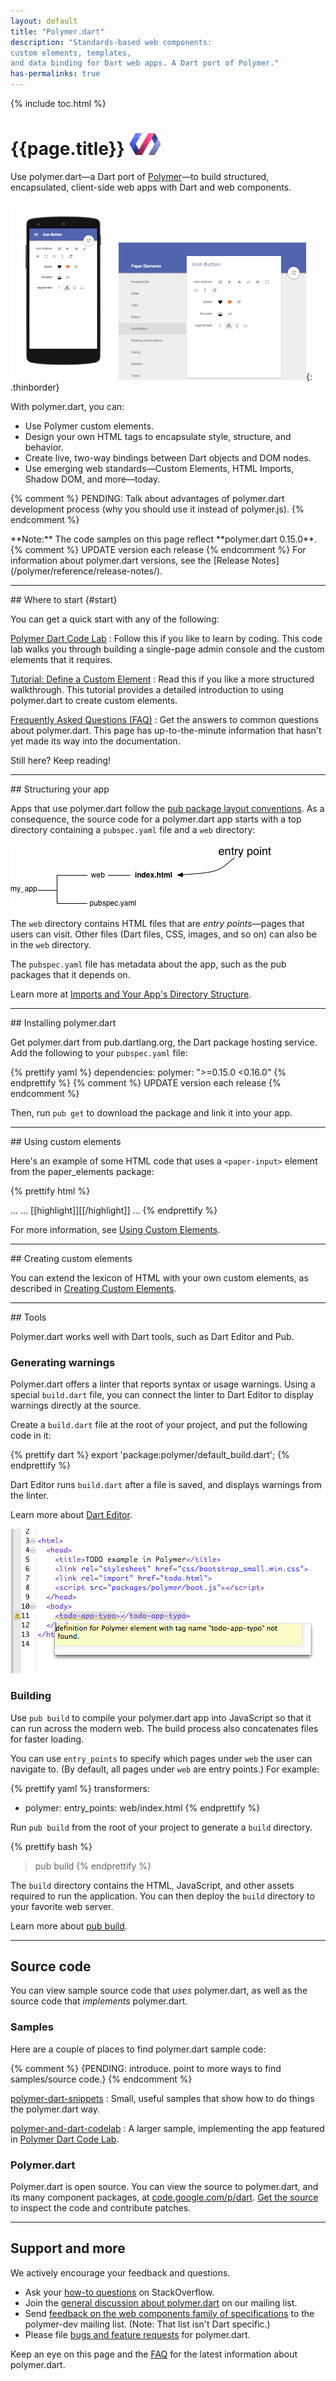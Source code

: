 ```yaml
---
layout: default
title: "Polymer.dart"
description: "Standards-based web components:
custom elements, templates,
and data binding for Dart web apps. A Dart port of Polymer."
has-permalinks: true
---
```


{% include toc.html %}

<h1>
  {{page.title}}
  <img src="images/polymer-logo.svg" alt="Polymer logo"
       style="vertical-align:baseline" height="35">
</h1>

Use polymer.dart—a Dart port of [Polymer](http://www.polymer-project.org)—to
build structured, encapsulated, client-side web apps with Dart and
web components.

![Paper sampler on mobile](images/iconbutton-small.png)
![Paper sampler on desktop](images/iconbutton-big.png){: .thinborder}

With polymer.dart, you can:

* Use Polymer custom elements.
* Design your own HTML tags to encapsulate style, structure, and behavior.
* Create live, two-way bindings between Dart objects and DOM nodes.
* Use emerging web standards—Custom Elements, HTML Imports, Shadow DOM,
  and more—today.

{% comment %}
PENDING: Talk about advantages of polymer.dart development process
(why you should use it instead of polymer.js).
{% endcomment %}

<aside class="alert alert-info" markdown="1">
**Note:**
The code samples on this page reflect **polymer.dart 0.15.0**.
{% comment %}
UPDATE version each release
{% endcomment %}
For information about polymer.dart versions, see the
[Release Notes](/polymer/reference/release-notes/).
</aside>


<hr>
## Where to start {#start}

You can get a quick start with any of the following:

[Polymer Dart Code Lab](/codelabs/polymer/)
: Follow this if you like to learn by coding.
This code lab walks you through building a single-page admin console and
the custom elements that it requires.

[Tutorial: Define a Custom Element](/docs/tutorials/polymer-intro/)
: Read this if you like a more structured walkthrough.
This tutorial provides a detailed introduction to using polymer.dart
to create custom elements.

[Frequently Asked Questions (FAQ)](faq.html)
: Get the answers to common questions about polymer.dart.
This page has up-to-the-minute information that
hasn't yet made its way into the documentation.

Still here? Keep reading!


<hr>
## Structuring your app

Apps that use polymer.dart follow the
[pub package layout conventions](/tools/pub/package-layout.html).
As a consequence, the source code for a polymer.dart app
starts with a top directory containing a
`pubspec.yaml` file and a `web` directory:

![app/pubspec.yaml, app/web/index.html](images/dir-simplest-structure.png)

The `web` directory contains HTML files that are
_entry points_—pages that users can visit.
Other files (Dart files, CSS, images, and so on)
can also be in the `web` directory.

The `pubspec.yaml` file has metadata about the app,
such as the pub packages that it depends on.

Learn more at
[Imports and Your App's Directory Structure](app-directories.html).

<hr>
## Installing polymer.dart

Get polymer.dart from pub.dartlang.org,
the Dart package hosting service. Add the following to
your `pubspec.yaml` file:

{% prettify yaml %}
dependencies:
  polymer: ">=0.15.0 <0.16.0"
{% endprettify %}
{% comment %}
UPDATE version each release
{% endcomment %}

Then, run `pub get` to download the package and link it into your app.


<hr>
## Using custom elements

Here's an example of some HTML code
that uses a `<paper-input>` element
from the paper_elements package:

<!-- from polymer/get_element/web/index.html -->
{% prettify html %}
<head>
  ...
  <script src="packages/web_components/dart_support.js"></script>
  <link rel="import" href="[[highlight]]packages/paper_elements/paper_input.html[[/highlight]]">
  ...
</head>
<body unresolved>
  [[highlight]]<paper-input label="Type something..."></paper-input>[[/highlight]]
  ...
  <script type="application/dart">export 'package:polymer/init.dart';</script>
</body>
{% endprettify %}

For more information, see [Using Custom Elements](using-elements/).


<hr>
## Creating custom elements

You can extend the lexicon of HTML with your own custom elements,
as described in
[Creating Custom Elements](creating-elements/).


<hr>
## Tools

Polymer.dart works well with Dart tools, such as Dart Editor and Pub.

### Generating warnings

Polymer.dart offers a linter that reports syntax or usage warnings.
Using a special `build.dart` file,
you can connect the linter to Dart Editor to display warnings directly
at the source.

Create a `build.dart` file at the root of your project,
and put the following code in it:

{% prettify dart %}
export 'package:polymer/default_build.dart';
{% endprettify %}

Dart Editor runs `build.dart` after a file is saved, and
displays warnings from the linter.

Learn more about [Dart Editor](/tools/editor/).

<img src="polymer-warning-in-editor.png">

### Building

Use `pub build` to compile your polymer.dart app into JavaScript so that
it can run across the modern web. The build process also concatenates files
for faster loading.

You can use `entry_points` to specify which pages under `web`
the user can navigate to.
(By default, all pages under `web` are entry points.)
For example:

{% prettify yaml %}
transformers:
- polymer:
    entry_points: web/index.html
{% endprettify %}

Run `pub build` from the root of your project to generate a `build`
directory.

{% prettify bash %}
> pub build
{% endprettify %}

The `build` directory contains the HTML, JavaScript, and other assets
required to run the application. You can then deploy the `build` directory
to your favorite web server.

Learn more about [pub build](/tools/pub/cmd/pub-build.html).


<hr>

## Source code

You can view sample source code that _uses_ polymer.dart,
as well as the source code that _implements_ polymer.dart.


### Samples

Here are a couple of places to find polymer.dart sample code:

{% comment %}
{PENDING: introduce. point to more ways to find samples/source code.}
{% endcomment %}

[polymer-dart-snippets](https://github.com/dart-lang/polymer-dart-snippets)
: Small, useful samples that show how to do things the polymer.dart way.

[polymer-and-dart-codelab](https://github.com/dart-lang/polymer-and-dart-codelab)
: A larger sample, implementing the app featured in
[Polymer Dart Code Lab](/codelabs/polymer/).


### Polymer.dart

Polymer.dart is open source. You can view the source to polymer.dart,
and its many component packages, at [code.google.com/p/dart](https://code.google.com/p/dart/source/browse/branches/bleeding_edge/dart/pkg/).
[Get the source](https://code.google.com/p/dart/wiki/GettingTheSource)
to inspect the code and contribute patches.


<hr>

## Support and more

We actively encourage your feedback and questions.

* Ask your [how-to questions][so] on StackOverflow.
* Join the [general discussion about polymer.dart][web-list] on our mailing
  list.
* Send [feedback on the web components family of specifications][polymer-dev-list]
  to the polymer-dev mailing list.
  (Note: That list isn't Dart specific.)
* Please file [bugs and feature requests][dartbug] for polymer.dart.

[so]: http://stackoverflow.com/tags/dart
[web-list]: https://groups.google.com/a/dartlang.org/forum/#!forum/web
[polymer-dev-list]: https://groups.google.com/forum/?fromgroups=#!forum/polymer-dev
[dartbug]: https://code.google.com/p/dart/issues/entry?template=Defect%20report%20for%20Polymer

Keep an eye on this page and the [FAQ](faq.html)
for the latest information about polymer.dart.
